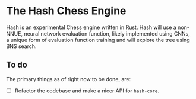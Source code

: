 # The Hash Chess Engine
Hash is an experimental Chess engine written in Rust. Hash will use a non-NNUE, neural network evaluation function, likely implemented using CNNs, a unique form of evaluation function training and will explore the tree using BNS search.


## To do
The primary things as of right now to be done, are:

- [ ] Refactor the codebase and make a nicer API for `hash-core`.
